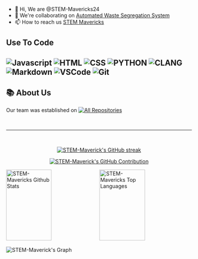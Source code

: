 - 👋 Hi, We are @STEM-Mavericks24
- 💞️ We're collaborating on [Automated Waste Segregation System](https://github.com/STEM-Mavericks/Automated-Waste-Segregation-System)
- 📫 How to reach us [STEM Mavericks](mailto:stemavericks.team@hotmail.com)

<!---
STEM-Mavericks24/STEM-Mavericks24 is a ✨ special ✨ repository because its `README.md` (this file) appears on your GitHub profile.
You can click the Preview link to take a look at your changes.
--->

## Use To Code

![Javascript](https://img.shields.io/badge/Javascript-F0DB4F?style=for-the-badge&labelColor=black&logo=javascript&logoColor=F0DB4F)
![HTML](https://img.shields.io/badge/HTML-E34F26?style=for-the-badge&logo=html5&logoColor=white)
![CSS](https://img.shields.io/badge/CSS-1572B6?style=for-the-badge&logo=css3&logoColor=white)
![PYTHON](https://img.shields.io/badge/python-1572B6?style=for-the-badge&logo=python&logoColor=white)
![CLANG](https://img.shields.io/badge/Clang-1572B6?style=for-the-badge&logo=C&logoColor=white)
![Markdown](https://img.shields.io/badge/Markdown-000000?style=for-the-badge&logo=markdown&logoColor=white)
![VSCode](https://img.shields.io/badge/Visual_Studio-0078d7?style=for-the-badge&logo=visual%20studio&logoColor=white)
![Git](https://img.shields.io/badge/Git-F05032?style=for-the-badge&logo=git&logoColor=white)
<br/>
---
## 📚 About Us
Our team was established on 
  <a href="https://github.com/STEM-Mavericks24?tab=repositories" target="_blank"><img alt="All Repositories" title="All Repositories" src="https://img.shields.io/badge/-All%20Repos-2962FF?style=for-the-badge&logo=koding&logoColor=white"/></a>
</p>

<br/>
<hr/>
<br/>

<p align="center">
  <a href="https://github.com/STEM-Mavericks24">
    <img src="https://github-readme-streak-stats.herokuapp.com/?user=STEM-Mavericks24&theme=radical&border=7F3FBF&background=0D1117" alt="STEM-Maverick's GitHub streak"/>
  </a>
</p>

<p align="center">
  <a href="https://github.com/STEM-Mavericks24">
    <img src="https://github-profile-summary-cards.vercel.app/api/cards/profile-details?username=STEM-Mavericks24&theme=radical" alt="STEM-Maverick's GitHub Contribution"/>
  </a>
</p>

<a> 
    <a href="https://github.com/STEM-Mavericks24"><img alt="STEM-Mavericks Github Stats" src="https://denvercoder1-github-readme-stats.vercel.app/api?username=agm024&show_icons=true&count_private=true&theme=react&border_color=7F3FBF&bg_color=0D1117&title_color=F85D7F&icon_color=F8D866" height="192px" width="49.5%"/></a>
  <a href="https://github.com/STEM-Mavericks24"><img alt="STEM-Mavericks Top Languages" src="https://denvercoder1-github-readme-stats.vercel.app/api/top-langs/?username=agm024&langs_count=8&layout=compact&theme=react&border_color=7F3FBF&bg_color=0D1117&title_color=F85D7F&icon_color=F8D866" height="192px" width="49.5%"/></a>
  <br/>
</a>


![STEM-Maverick's Graph](https://github-readme-activity-graph.vercel.app/graph?username=STEM-Mavericks24&custom_title=agm%20024's%20GitHub%20Activity%20Graph&bg_color=0D1117&color=7F3FBF&line=7F3FBF&point=7F3FBF&area_color=FFFFFF&title_color=FFFFFF&area=true)
